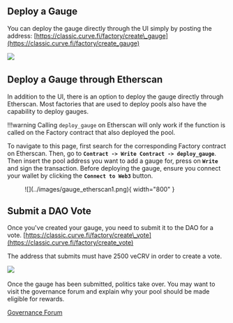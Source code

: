 ## **Deploy a Gauge**

You can deploy the gauge directly through the UI simply by posting the address: [https://classic.curve.fi/factory/create\_gauge](https://classic.curve.fi/factory/create_gauge)

![](https://2254922201-files.gitbook.io/~/files/v0/b/gitbook-legacy-files/o/assets%2F-MFA0rQI3SzfbVFgp3Ic%2F-MkP0d42v-hL3Bh1F0C0%2F-MkP6iK3aIYXPARQ9vry%2FScreen%20Shot%202021-09-24%20at%204.23.11%20PM.png?alt=media&token=0269d4f4-23cd-490b-bbd1-50537414c8b2)

## **Deploy a Gauge through Etherscan**

In addition to the UI, there is an option to deploy the gauge directly through Etherscan. Most factories that are used to deploy pools also have the capability to deploy gauges.

!!!warning
    Calling `deploy_gauge` on Etherscan will only work if the function is called on the Factory contract that also deployed the pool.

To navigate to this page, first search for the corresponding Factory contract on Etherscan. Then, go to **`Contract -> Write Contract -> deploy_gauge`**. Then insert the pool address you want to add a gauge for, press on **`Write`** and sign the transaction.
Before deploying the gauge, ensure you connect your wallet by clicking the **`Connect to Web3`** button.

<figure markdown>
  ![](../images/gauge_etherscan1.png){ width="800" }
  <figcaption></figcaption>
</figure>



## **Submit a DAO Vote**

Once you've created your gauge, you need to submit it to the DAO for a vote. [https://classic.curve.fi/factory/create\_vote](https://classic.curve.fi/factory/create_vote)​

The address that submits must have 2500 veCRV in order to create a vote.

![](https://2254922201-files.gitbook.io/~/files/v0/b/gitbook-legacy-files/o/assets%2F-MFA0rQI3SzfbVFgp3Ic%2F-MkP0d42v-hL3Bh1F0C0%2F-MkP751_FVeykfdjJfGZ%2FScreen%20Shot%202021-09-24%20at%204.24.48%20PM.png?alt=media&token=eace7dbd-6f54-472b-b328-d572d257d437)

Once the gauge has been submitted, politics take over. You may want to visit the governance forum and explain why your pool should be made eligible for rewards.

[Governance Forum](https://gov.curve.fi/)
